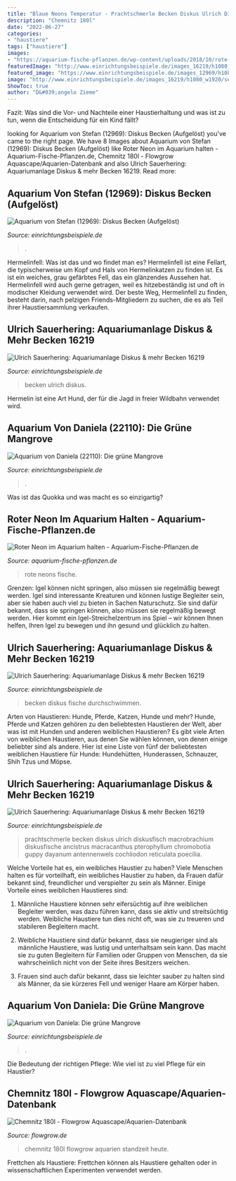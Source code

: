 ```yaml
---
title: "Blaue Neons Temperatur - Prachtschmerle Becken Diskus Ulrich Diskusfisch Macrobrachium Diskusfische Ancistrus Macracanthus Pterophyllum Chromobotia Guppy Dayanum Antennenwels Cochliodon Reticulata Poecilia"
description: "Chemnitz 180l"
date: "2022-06-27"
categories:
- "haustiere"
tags: ["haustiere"]
images:
- "https://aquarium-fische-pflanzen.de/wp-content/uploads/2018/10/rote-neons-schwarm-aquarium.jpg"
featuredImage: "http://www.einrichtungsbeispiele.de/images_16219/h1080_w1920/diskusfische__e166841e42978d28304f9c2c33d4c8c6.jpg"
featured_image: "https://www.einrichtungsbeispiele.de/images_12969/h1080_w1920/besatz-im-aquarium-diskus-becken-aufgeloest__af609837be11a2dadcdf3466022bc8d7.jpg"
image: "http://www.einrichtungsbeispiele.de/images_16219/h1080_w1920/seit-nov-2010--------900-liter__00c7ba97e58eee974ced1f14e216579e.jpg"
ShowToc: true
author: "D&#039;angelo Zieme"
---
```



Fazit: Was sind die Vor- und Nachteile einer Haustierhaltung und was ist zu tun, wenn die Entscheidung für ein Kind fällt?

	

		
looking for Aquarium von Stefan (12969): Diskus Becken (Aufgelöst) you've came to the right page. We have 8 Images about Aquarium von Stefan (12969): Diskus Becken (Aufgelöst) like Roter Neon im Aquarium halten - Aquarium-Fische-Pflanzen.de, Chemnitz 180l - Flowgrow Aquascape/Aquarien-Datenbank and also Ulrich Sauerhering: Aquariumanlage Diskus &amp; mehr Becken 16219. Read more:
		
    
## Aquarium Von Stefan (12969): Diskus Becken (Aufgelöst)

<img loading=lazy src="https://www.einrichtungsbeispiele.de/images_12969/h1080_w1920/besatz-im-aquarium-diskus-becken-aufgeloest__af609837be11a2dadcdf3466022bc8d7.jpg" onerror="this.onerror=null;this.src='https://tse3.mm.bing.net/th?id=OIP.fpoZSqCGby7dje-yteehhgHaFj&amp;pid=15.1';" alt="Aquarium von Stefan (12969): Diskus Becken (Aufgelöst)">

_Source: einrichtungsbeispiele.de_

>. 

	

Hermelinfell: Was ist das und wo findet man es?
Hermelinfell ist eine Fellart, die typischerweise um Kopf und Hals von Hermelinkatzen zu finden ist. Es ist ein weiches, grau gefärbtes Fell, das ein glänzendes Aussehen hat. Hermelinfell wird auch gerne getragen, weil es hitzebeständig ist und oft in modischer Kleidung verwendet wird. Der beste Weg, Hermelinfell zu finden, besteht darin, nach pelzigen Friends-Mitgliedern zu suchen, die es als Teil ihrer Haustiersammlung verkaufen.

    
## Ulrich Sauerhering: Aquariumanlage Diskus &amp; Mehr Becken 16219

<img loading=lazy src="http://www.einrichtungsbeispiele.de/images_16219/h1080_w1920/seit-nov-2010--------900-liter__00c7ba97e58eee974ced1f14e216579e.jpg" onerror="this.onerror=null;this.src='https://tse2.mm.bing.net/th?id=OIP.eSrWzOjPfyh8_2iMzgSIDwHaE7&amp;pid=15.1';" alt="Ulrich Sauerhering: Aquariumanlage Diskus &amp; mehr Becken 16219">

_Source: einrichtungsbeispiele.de_

>becken ulrich diskus. 

	

Hermelin ist eine Art Hund, der für die Jagd in freier Wildbahn verwendet wird.

    
## Aquarium Von Daniela (22110): Die Grüne Mangrove

<img loading=lazy src="https://www.einrichtungsbeispiele.de/images_22110/h1080_w1920/goldener-gurami-dez-2013__d7dacf064a62f7aabee6bfd57bd42400.jpg" onerror="this.onerror=null;this.src='https://tse2.mm.bing.net/th?id=OIP.KYmMUNDAbrseSSGJpThkmQHaE8&amp;pid=15.1';" alt="Aquarium von Daniela (22110): Die grüne Mangrove">

_Source: einrichtungsbeispiele.de_

>. 

	

Was ist das Quokka und was macht es so einzigartig?

    
## Roter Neon Im Aquarium Halten - Aquarium-Fische-Pflanzen.de

<img loading=lazy src="https://aquarium-fische-pflanzen.de/wp-content/uploads/2018/10/rote-neons-schwarm-aquarium.jpg" onerror="this.onerror=null;this.src='https://tse4.mm.bing.net/th?id=OIP.BtCD7hCH_vvVkeZQ6IIa-QHaDO&amp;pid=15.1';" alt="Roter Neon im Aquarium halten - Aquarium-Fische-Pflanzen.de">

_Source: aquarium-fische-pflanzen.de_

>rote neons fische. 

	

Grenzen: Igel können nicht springen, also müssen sie regelmäßig bewegt werden.
Igel sind interessante Kreaturen und können lustige Begleiter sein, aber sie haben auch viel zu bieten in Sachen Naturschutz. Sie sind dafür bekannt, dass sie springen können, also müssen sie regelmäßig bewegt werden. Hier kommt ein Igel-Streichelzentrum ins Spiel – wir können Ihnen helfen, Ihren Igel zu bewegen und ihn gesund und glücklich zu halten.

    
## Ulrich Sauerhering: Aquariumanlage Diskus &amp; Mehr Becken 16219

<img loading=lazy src="http://www.einrichtungsbeispiele.de/images_16219/h1080_w1920/uebergang-wo-die-fische-durchschwimmen__4b1b493e89bbfbbb4c026a14fa76e316.jpg" onerror="this.onerror=null;this.src='https://tse4.mm.bing.net/th?id=OIP.gH9EBVHb8FXBW4lwUaH44QHaFj&amp;pid=15.1';" alt="Ulrich Sauerhering: Aquariumanlage Diskus &amp; mehr Becken 16219">

_Source: einrichtungsbeispiele.de_

>becken diskus fische durchschwimmen. 

	

Arten von Haustieren: Hunde, Pferde, Katzen, Hunde und mehr?
Hunde, Pferde und Katzen gehören zu den beliebtesten Haustieren der Welt, aber was ist mit Hunden und anderen weiblichen Haustieren? Es gibt viele Arten von weiblichen Haustieren, aus denen Sie wählen können, von denen einige beliebter sind als andere. Hier ist eine Liste von fünf der beliebtesten weiblichen Haustiere für Hunde: Hundehütten, Hunderassen, Schnauzer, Shih Tzus und Möpse.

    
## Ulrich Sauerhering: Aquariumanlage Diskus &amp; Mehr Becken 16219

<img loading=lazy src="http://www.einrichtungsbeispiele.de/images_16219/h1080_w1920/diskusfische__e166841e42978d28304f9c2c33d4c8c6.jpg" onerror="this.onerror=null;this.src='https://tse3.mm.bing.net/th?id=OIP.LY8f-y8mG-mNAsrwRXNtpAHaE7&amp;pid=15.1';" alt="Ulrich Sauerhering: Aquariumanlage Diskus &amp; mehr Becken 16219">

_Source: einrichtungsbeispiele.de_

>prachtschmerle becken diskus ulrich diskusfisch macrobrachium diskusfische ancistrus macracanthus pterophyllum chromobotia guppy dayanum antennenwels cochliodon reticulata poecilia. 

	

Welche Vorteile hat es, ein weibliches Haustier zu haben?
Viele Menschen halten es für vorteilhaft, ein weibliches Haustier zu haben, da Frauen dafür bekannt sind, freundlicher und verspielter zu sein als Männer. Einige Vorteile eines weiblichen Haustieres sind:
1. Männliche Haustiere können sehr eifersüchtig auf ihre weiblichen Begleiter werden, was dazu führen kann, dass sie aktiv und streitsüchtig werden. Weibliche Haustiere tun dies nicht oft, was sie zu treueren und stabileren Begleitern macht.

2. Weibliche Haustiere sind dafür bekannt, dass sie neugieriger sind als männliche Haustiere, was lustig und unterhaltsam sein kann. Das macht sie zu guten Begleitern für Familien oder Gruppen von Menschen, da sie wahrscheinlich nicht von der Seite ihres Besitzers weichen.

3. Frauen sind auch dafür bekannt, dass sie leichter sauber zu halten sind als Männer, da sie kürzeres Fell und weniger Haare am Körper haben.

    
## Aquarium Von Daniela: Die Grüne Mangrove

<img loading=lazy src="https://www.einrichtungsbeispiele.de/images_22110/h768_w1024/aussenfilter-von-eheim__7ce4403fda4548041ead2eea408d5194.jpg" onerror="this.onerror=null;this.src='https://tse4.mm.bing.net/th?id=OIP.846hwPuda9cXtc7QlraXFwHaJ4&amp;pid=15.1';" alt="Aquarium von Daniela: Die grüne Mangrove">

_Source: einrichtungsbeispiele.de_

>. 

	

Die Bedeutung der richtigen Pflege: Wie viel ist zu viel Pflege für ein Haustier?

    
## Chemnitz 180l - Flowgrow Aquascape/Aquarien-Datenbank

<img loading=lazy src="https://www.flowgrow.de/db/images/aquarien/detail/chemnitz-180l-60de3eb99b1c5.jpg" onerror="this.onerror=null;this.src='https://tse3.mm.bing.net/th?id=OIP.OnC0kYuuMNHmdpJaPVUaOQHaE8&amp;pid=15.1';" alt="Chemnitz 180l - Flowgrow Aquascape/Aquarien-Datenbank">

_Source: flowgrow.de_

>chemnitz 180l flowgrow aquarien standzeit heute. 

	

Frettchen als Haustiere: Frettchen können als Haustiere gehalten oder in wissenschaftlichen Experimenten verwendet werden.

